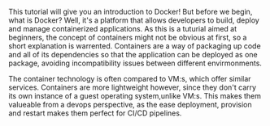 This tutorial will give you an introduction to Docker! But before we begin, what is Docker? Well, it's a platform that allows developers to build, deploy and manage containerized applications. As this is a tuturial aimed at beginners, the concept of containers might not be obvious at first, so a short explanation is warrented. Containers are a way of packaging up code and all of its dependencies so that the application can be deployed as one package, avoiding incompatibility issues between different envirmonments. 

The container technology is often compared to VM:s, which offer similar services. Containers are more lightweight however, since they don't carry its own instance of a guest operating system,unlike VM:s. This makes them valueable from a devops perspective, as the ease deployment, provision and restart makes them perfect for CI/CD pipelines.  